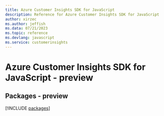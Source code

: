 ```yaml
---
title: Azure Customer Insights SDK for JavaScript
description: Reference for Azure Customer Insights SDK for JavaScript
author: xirzec
ms.author: jeffish
ms.data: 07/21/2023
ms.topic: reference
ms.devlang: javascript
ms.service: customerinsights
---
```

# Azure Customer Insights SDK for JavaScript - preview
## Packages - preview
[!INCLUDE [packages](customer-insights-index.md)]